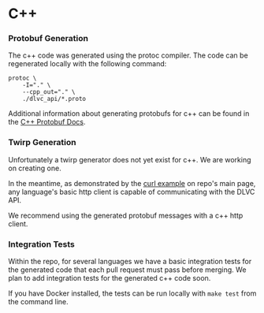 # C++

### Protobuf Generation
The c++ code was generated using the protoc compiler. 
The code can be regenerated locally with the following command:
```
protoc \
    -I="." \
    --cpp_out="." \
    ./dlvc_api/*.proto
```
Additional information about generating protobufs for c++ can be found 
in the [C++ Protobuf Docs](https://developers.google.com/protocol-buffers/docs/reference/cpp-generated).

### Twirp Generation
Unfortunately a twirp generator does not yet exist for c++. We are
working on creating one.

In the meantime, as demonstrated by the 
[curl example](https://github.com/ravenops/dlvc-api/tree/docs#example) 
on repo's main page, any language's basic http client is capable of 
communicating with the DLVC API. 

We recommend using the generated protobuf messages with a c++ http client.

### Integration Tests
Within the repo, for several languages we have a basic integration tests
for the generated code that each pull request must pass before merging. 
We plan to add integration tests for the generated c++ code soon. 

If you have Docker installed, the tests can be run locally with 
`make test` from the command line.
